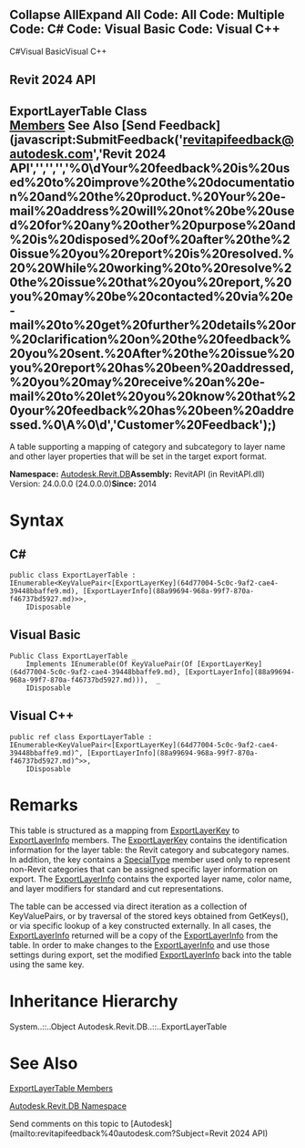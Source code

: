 ﻿

Collapse AllExpand All Code: All Code: Multiple Code: C# Code: Visual Basic Code: Visual C++   
---  
  
C#Visual BasicVisual C++

Revit 2024 API  
---  
ExportLayerTable Class  
[Members](26273ccb-19e1-1f31-edf1-627595253daa.md) See Also [Send Feedback](javascript:SubmitFeedback\('revitapifeedback@autodesk.com','Revit 2024 API','','','','%0\\dYour%20feedback%20is%20used%20to%20improve%20the%20documentation%20and%20the%20product.%20Your%20e-mail%20address%20will%20not%20be%20used%20for%20any%20other%20purpose%20and%20is%20disposed%20of%20after%20the%20issue%20you%20report%20is%20resolved.%20%20While%20working%20to%20resolve%20the%20issue%20that%20you%20report,%20you%20may%20be%20contacted%20via%20e-mail%20to%20get%20further%20details%20or%20clarification%20on%20the%20feedback%20you%20sent.%20After%20the%20issue%20you%20report%20has%20been%20addressed,%20you%20may%20receive%20an%20e-mail%20to%20let%20you%20know%20that%20your%20feedback%20has%20been%20addressed.%0\\A%0\\d','Customer%20Feedback'\);)  
---  
  
A table supporting a mapping of category and subcategory to layer name and other layer properties that will be set in the target export format. 

**Namespace:** [Autodesk.Revit.DB](87546ba7-461b-c646-cbb1-2cb8f5bff8b2.md)**Assembly:** RevitAPI (in RevitAPI.dll) Version: 24.0.0.0 (24.0.0.0)**Since:** 2014 

# Syntax

C#  
---  
      
    
    public class ExportLayerTable : IEnumerable<KeyValuePair<[ExportLayerKey](64d77004-5c0c-9af2-cae4-39448bbaffe9.md), [ExportLayerInfo](88a99694-968a-99f7-870a-f46737bd5927.md)>>, 
    	IDisposable  
  
Visual Basic  
---  
      
    
    Public Class ExportLayerTable _
    	Implements IEnumerable(Of KeyValuePair(Of [ExportLayerKey](64d77004-5c0c-9af2-cae4-39448bbaffe9.md), [ExportLayerInfo](88a99694-968a-99f7-870a-f46737bd5927.md))),  _
    	IDisposable  
  
Visual C++  
---  
      
    
    public ref class ExportLayerTable : IEnumerable<KeyValuePair<[ExportLayerKey](64d77004-5c0c-9af2-cae4-39448bbaffe9.md)^, [ExportLayerInfo](88a99694-968a-99f7-870a-f46737bd5927.md)^>>, 
    	IDisposable  
  
# Remarks

This table is structured as a mapping from [ExportLayerKey](64d77004-5c0c-9af2-cae4-39448bbaffe9.md) to [ExportLayerInfo](88a99694-968a-99f7-870a-f46737bd5927.md) members. The [ExportLayerKey](64d77004-5c0c-9af2-cae4-39448bbaffe9.md) contains the identification information for the layer table: the Revit category and subcategory names. In addition, the key contains a [SpecialType](c4dd5703-709a-729c-7ec5-c7f16c77cf38.md) member used only to represent non-Revit categories that can be assigned specific layer information on export. The [ExportLayerInfo](88a99694-968a-99f7-870a-f46737bd5927.md) contains the exported layer name, color name, and layer modifiers for standard and cut representations.

The table can be accessed via direct iteration as a collection of KeyValuePairs, or by traversal of the stored keys obtained from GetKeys(), or via specific lookup of a key constructed externally. In all cases, the [ExportLayerInfo](88a99694-968a-99f7-870a-f46737bd5927.md) returned will be a copy of the [ExportLayerInfo](88a99694-968a-99f7-870a-f46737bd5927.md) from the table. In order to make changes to the [ExportLayerInfo](88a99694-968a-99f7-870a-f46737bd5927.md) and use those settings during export, set the modified [ExportLayerInfo](88a99694-968a-99f7-870a-f46737bd5927.md) back into the table using the same key.

# Inheritance Hierarchy

System..::..Object Autodesk.Revit.DB..::..ExportLayerTable

# See Also

[ExportLayerTable Members](26273ccb-19e1-1f31-edf1-627595253daa.md)

[Autodesk.Revit.DB Namespace](87546ba7-461b-c646-cbb1-2cb8f5bff8b2.md)

Send comments on this topic to [Autodesk](mailto:revitapifeedback%40autodesk.com?Subject=Revit 2024 API)